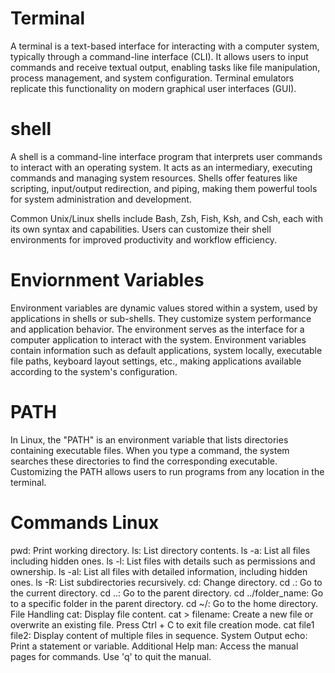 # Terminal

A terminal is a text-based interface for interacting with a computer system, typically through a command-line interface (CLI). It allows users to input commands and receive textual output, enabling tasks like file manipulation, process management, and system configuration. Terminal emulators replicate this functionality on modern graphical user interfaces (GUI).

# shell

A shell is a command-line interface program that interprets user commands to interact with an operating system. It acts as an intermediary, executing commands and managing system resources. Shells offer features like scripting, input/output redirection, and piping, making them powerful tools for system administration and development.

 Common Unix/Linux shells include Bash, Zsh, Fish, Ksh, and Csh, each with its own syntax and capabilities. Users can customize their shell environments for improved productivity and workflow efficiency.

# Enviornment Variables

Environment variables are dynamic values stored within a system, used by applications in shells or sub-shells. They customize system performance and application behavior. The environment serves as the interface for a computer application to interact with the system. Environment variables contain information such as default applications, system locally, executable file paths, keyboard layout settings, etc., making applications available according to the system's configuration.

# PATH

In Linux, the "PATH" is an environment variable that lists directories containing executable files. When you type a command, the system searches these directories to find the corresponding executable. Customizing the PATH allows users to run programs from any location in the terminal.

# Commands Linux

pwd: Print working directory.
ls: List directory contents.
ls -a: List all files including hidden ones.
ls -l: List files with details such as permissions and ownership.
ls -al: List all files with detailed information, including hidden ones.
ls -R: List subdirectories recursively.
cd: Change directory.
cd .: Go to the current directory.
cd ..: Go to the parent directory.
cd ../folder_name: Go to a specific folder in the parent directory.
cd ~/: Go to the home directory.
File Handling
cat: Display file content.
cat > filename: Create a new file or overwrite an existing file. Press Ctrl + C to exit file creation mode.
cat file1 file2: Display content of multiple files in sequence.
System Output
echo: Print a statement or variable.
Additional Help
man: Access the manual pages for commands. Use 'q' to quit the manual.
